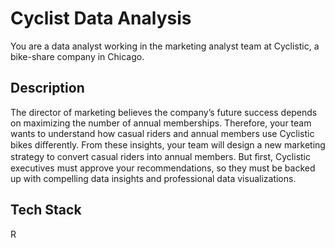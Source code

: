 
# Cyclist Data Analysis

You are a data analyst working in the marketing analyst team at Cyclistic, a bike-share company in Chicago. 
## Description

 The director of marketing believes the company’s future success depends on maximizing the number of annual memberships. Therefore, your team wants to understand how casual riders and annual members use Cyclistic bikes diﬀerently. From these insights, your team will design a new marketing strategy to convert casual riders into annual members. But ﬁrst, Cyclistic executives must approve your recommendations, so they must be backed up with compelling data insights and professional data visualizations.

## Tech Stack

R

